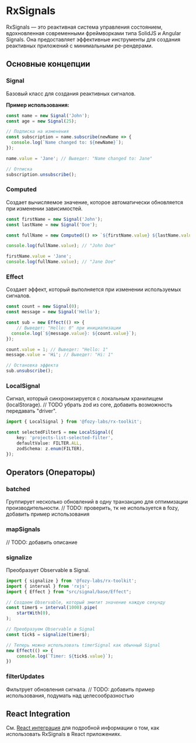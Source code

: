 # RxSignals

RxSignals — это реактивная система управления состоянием, вдохновленная современными фреймворками типа SolidJS и Angular Signals. Она предоставляет эффективные инструменты для создания реактивных приложений с минимальными ре-рендерами.

## Основные концепции

### Signal

Базовый класс для создания реактивных сигналов.

**Пример использования:**

```typescript
const name = new Signal('John');
const age = new Signal(25);

// Подписка на изменения
const subscription = name.subscribe(newName => {
  console.log(`Name changed to: ${newName}`);
});

name.value = 'Jane'; // Выведет: "Name changed to: Jane"

// Отписка
subscription.unsubscribe();
```

### Computed

Создает вычисляемое значение, которое автоматически обновляется при изменении зависимостей.

```typescript
const firstName = new Signal('John');
const lastName = new Signal('Doe');

const fullName = new Computed(() => `${firstName.value} ${lastName.value}`);

console.log(fullName.value); // "John Doe"

firstName.value = 'Jane';
console.log(fullName.value); // "Jane Doe"
```

### Effect

Создает эффект, который выполняется при изменении используемых сигналов.

```typescript
const count = new Signal(0);
const message = new Signal('Hello');

const sub = new Effect(() => {
    // Выведет: "Hello: 0" при инициализации
  console.log(`${message.value}: ${count.value}`);
});

count.value = 1; // Выведет: "Hello: 1"
message.value = 'Hi'; // Выведет: "Hi: 1"

// Остановка эффекта
sub.unsubscribe();
```

### LocalSignal

Сигнал, который синхронизируется с локальным хранилищем (localStorage).
// TODO убрать zod из core, добавить возможность передавать "driver".

```typescript
import { LocalSignal } from '@fozy-labs/rx-toolkit';

const selectedFilter$ = new LocalSignal({
    key: 'projects-list-selected-filter',
    defaultValue: FILTER.ALL,
    zodSchema: z.enum(FILTER),
});
```

## Operators (Операторы)

### batched
Группирует несколько обновлений в одну транзакцию для оптимизации производительности.
// TODO: проверить, тк не используется в fozy, добавить пример использования

### mapSignals
// TODO: добавить описание


### signalize

Преобразует Observable в Signal.

```typescript
import { signalize } from '@fozy-labs/rx-toolkit';
import { interval } from 'rxjs';
import { Effect } from "src/signal/base/Effect";

// Создаем Observable, который эмитит значение каждую секунду
const timer$ = interval(1000).pipe(
    startWith(0),
);

// Преобразуем Observable в Signal
const tick$ = signalize(timer$);

// Теперь можно использовать timerSignal как обычный Signal
new Effect(() => {
    console.log(`Timer: ${tick$.value}`);
})
```

### filterUpdates

Фильтрует обновления сигнала.
// TODO: добавить пример использования, подумать над целесообразностью

## React Integration

См. [React интеграция](../usage/react/README.md) для подробной информации о том, как использовать RxSignals в React приложениях.

